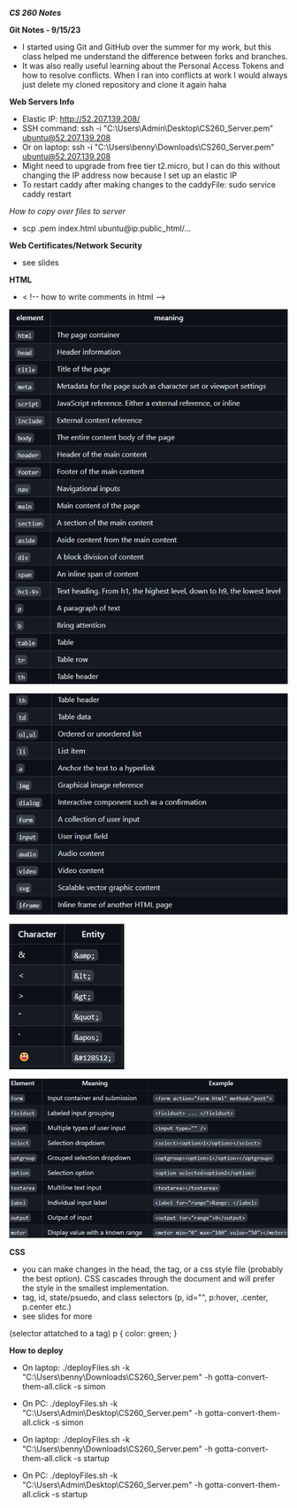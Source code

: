 ***CS 260 Notes***

**Git Notes - 9/15/23**
- I started using Git and GitHub over the summer for my work, but this class helped me understand the difference between forks and branches.
- It was also really useful learning about the Personal Access Tokens and how to resolve conflicts. When I ran into conflicts at work I would always just delete my cloned repository and clone it again haha

**Web Servers Info**
- Elastic IP: http://52.207.139.208/
- SSH command: ssh -i "C:\Users\Admin\Desktop\CS260_Server.pem" ubuntu@52.207.139.208
- Or on laptop: ssh -i "C:\Users\benny\Downloads\CS260_Server.pem" ubuntu@52.207.139.208
- Might need to upgrade from free tier t2.micro, but I can do this without changing the IP address now because I set up an elastic IP
- To restart caddy after making changes to the caddyFile: sudo service caddy restart

*How to copy over files to server*
- scp .pem index.html ubuntu@ip:public_html/...

**Web Certificates/Network Security**
- see slides

**HTML**
- < !-- how to write comments in html -->

![HTML ELements](https://github.com/StarLicker/startup/blob/main/Images/html_elements.png)

![HTML ELements Continued](https://github.com/StarLicker/startup/blob/main/Images/html_elements_2.png)

![HTML Special Characters](https://github.com/StarLicker/startup/blob/main/Images/html_special_characters.png)

![HTML Input Elements](https://github.com/StarLicker/startup/blob/main/Images/HTML_Input.png)


**CSS**
- you can make changes in the head, the tag, or a css style file (probably the best option). CSS cascades through the document and will prefer the style in the smallest implementation.
- tag, id, state/psuedo, and class selectors (p, id="", p:hover, .center, p.center etc.)
- see slides for more

(selector attatched to a tag) p {
                                  color: green;
                                }



**How to deploy**
- On laptop: ./deployFiles.sh -k "C:\Users\benny\Downloads\CS260_Server.pem" -h gotta-convert-them-all.click -s simon
- On PC: ./deployFiles.sh -k "C:\Users\Admin\Desktop\CS260_Server.pem" -h gotta-convert-them-all.click -s simon

- On laptop: ./deployFiles.sh -k "C:\Users\benny\Downloads\CS260_Server.pem" -h gotta-convert-them-all.click -s startup
- On PC: ./deployFiles.sh -k "C:\Users\Admin\Desktop\CS260_Server.pem" -h gotta-convert-them-all.click -s startup

